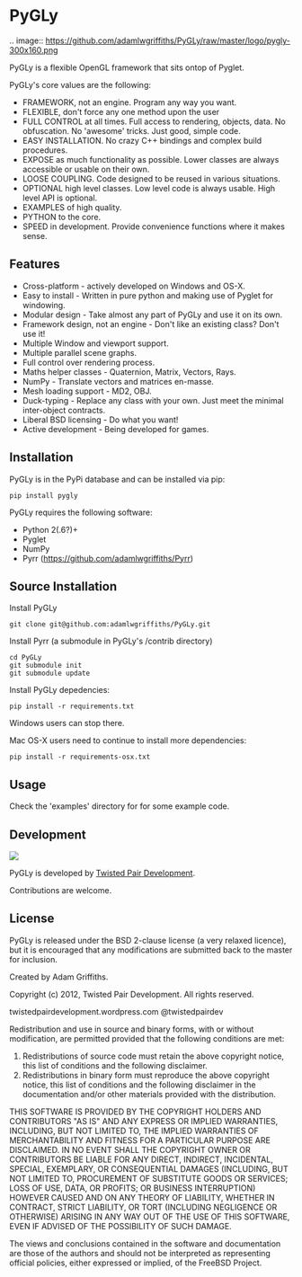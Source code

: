 PyGLy
=====================

.. image:: https://github.com/adamlwgriffiths/PyGLy/raw/master/logo/pygly-300x160.png

PyGLy is a flexible OpenGL framework that sits ontop of Pyglet.

PyGLy's core values are the following:

   * FRAMEWORK, not an engine. Program any way you want.
   * FLEXIBLE, don't force any one method upon the user
   * FULL CONTROL at all times. Full access to rendering, objects, data. No obfuscation. No 'awesome' tricks. Just good, simple code.
   * EASY INSTALLATION. No crazy C++ bindings and complex build procedures.
   * EXPOSE as much functionality as possible. Lower classes are always accessible or usable on their own.
   * LOOSE COUPLING. Code designed to be reused in various situations.
   * OPTIONAL high level classes. Low level code is always usable. High level API is optional.
   * EXAMPLES of high quality.
   * PYTHON to the core.
   * SPEED in development. Provide convenience functions where it makes sense.

Features
-------------

   * Cross-platform - actively developed on Windows and OS-X.
   * Easy to install - Written in pure python and making use of Pyglet for windowing.
   * Modular design - Take almost any part of PyGLy and use it on its own.
   * Framework design, not an engine - Don't like an existing class? Don't use it!
   * Multiple Window and viewport support.
   * Multiple parallel scene graphs.
   * Full control over rendering process.
   * Maths helper classes - Quaternion, Matrix, Vectors, Rays.
   * NumPy - Translate vectors and matrices en-masse.
   * Mesh loading support - MD2, OBJ.
   * Duck-typing - Replace any class with your own. Just meet the minimal inter-object contracts.
   * Liberal BSD licensing - Do what you want!
   * Active development - Being developed for games.


Installation
--------------

PyGLy is in the PyPi database and can be installed via pip:
```
pip install pygly
```

PyGLy requires the following software:

   * Python 2(.6?)+
   * Pyglet
   * NumPy
   * Pyrr (https://github.com/adamlwgriffiths/Pyrr)

Source Installation
-------------------

Install PyGLy
```
git clone git@github.com:adamlwgriffiths/PyGLy.git
```

Install Pyrr (a submodule in PyGLy's /contrib directory)
```
cd PyGLy
git submodule init
git submodule update
```

Install PyGLy depedencies:
```
pip install -r requirements.txt
```

Windows users can stop there.

Mac OS-X users need to continue to install more dependencies:
```
pip install -r requirements-osx.txt
```


Usage
-----------------------

Check the 'examples' directory for for some example code.

Development
-----------------------

<img src="http://twistedpairdevelopment.files.wordpress.com/2010/10/twisted_pair-0086.png">

PyGLy is developed by [Twisted Pair Development](http://twistedpairdevelopment.wordpress.com).

Contributions are welcome.

License
---------------

PyGLy is released under the BSD 2-clause license (a very relaxed licence), but it is encouraged that any modifications are submitted back to the master for inclusion.

Created by Adam Griffiths.

Copyright (c) 2012, Twisted Pair Development.
All rights reserved.

twistedpairdevelopment.wordpress.com
@twistedpairdev

Redistribution and use in source and binary forms, with or without
modification, are permitted provided that the following conditions are met: 

1. Redistributions of source code must retain the above copyright notice, this list of conditions and the following disclaimer. 
2. Redistributions in binary form must reproduce the above copyright notice, this list of conditions and the following disclaimer in the documentation and/or other materials provided with the distribution. 

THIS SOFTWARE IS PROVIDED BY THE COPYRIGHT HOLDERS AND CONTRIBUTORS "AS IS" AND
ANY EXPRESS OR IMPLIED WARRANTIES, INCLUDING, BUT NOT LIMITED TO, THE IMPLIED
WARRANTIES OF MERCHANTABILITY AND FITNESS FOR A PARTICULAR PURPOSE ARE
DISCLAIMED. IN NO EVENT SHALL THE COPYRIGHT OWNER OR CONTRIBUTORS BE LIABLE FOR
ANY DIRECT, INDIRECT, INCIDENTAL, SPECIAL, EXEMPLARY, OR CONSEQUENTIAL DAMAGES
(INCLUDING, BUT NOT LIMITED TO, PROCUREMENT OF SUBSTITUTE GOODS OR SERVICES;
LOSS OF USE, DATA, OR PROFITS; OR BUSINESS INTERRUPTION) HOWEVER CAUSED AND
ON ANY THEORY OF LIABILITY, WHETHER IN CONTRACT, STRICT LIABILITY, OR TORT
(INCLUDING NEGLIGENCE OR OTHERWISE) ARISING IN ANY WAY OUT OF THE USE OF THIS
SOFTWARE, EVEN IF ADVISED OF THE POSSIBILITY OF SUCH DAMAGE.

The views and conclusions contained in the software and documentation are those
of the authors and should not be interpreted as representing official policies, 
either expressed or implied, of the FreeBSD Project.
